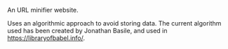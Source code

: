 An URL minifier website.

Uses an algorithmic approach to avoid storing data.
The current algorithm used has been created by Jonathan Basile,
and used in https://libraryofbabel.info/.